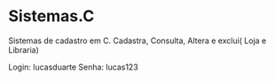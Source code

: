 # Sistemas.C
 Sistemas de cadastro em C. Cadastra, Consulta, Altera e exclui( Loja e Libraria)

 Login: lucasduarte
 Senha: lucas123
